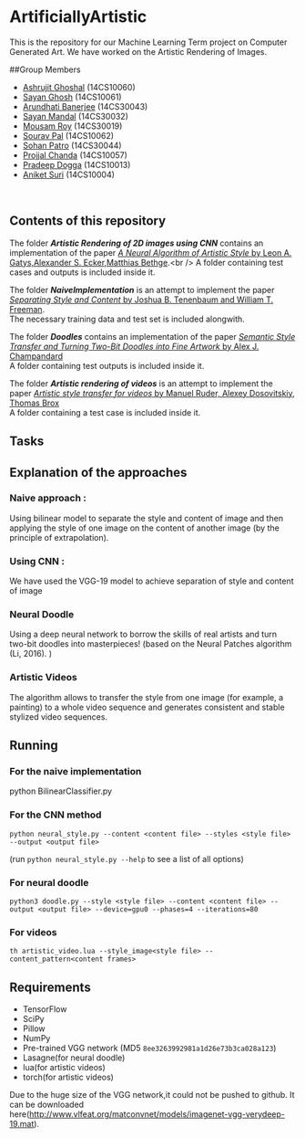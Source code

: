 # ArtificiallyArtistic
This is the repository for our Machine Learning Term project on Computer Generated Art. We have worked on the Artistic Rendering of Images. 

##Group Members

* [Ashrujit Ghoshal](https://github.com/ashru)    (14CS10060) <br />
* [Sayan Ghosh](https://github.com/sgdgp)         (14CS10061) <br />
* [Arundhati Banerjee](https://github.com/b18arundhati)  (14CS30043) <br />
* [Sayan Mandal](https://github.com/sayanmandal)        (14CS30032) <br />
* [Mousam Roy](https://github.com/mousam05)          (14CS30019) <br />
* [Sourav Pal](https://github.com/sourav-roni)          (14CS10062) <br />
* [Sohan Patro](https://github.com/Sohanpatro)         (14CS30044) <br />
* [Projjal Chanda](https://github.com/projjal)      (14CS10057) <br />
* [Pradeep Dogga](https://github.com/pradeepdogga)       (14CS10013) <br />
* [Aniket Suri](https://github.com/aniketsuri)         (14CS10004) <br />

<br />

## Contents of this repository
The folder **_Artistic Rendering of 2D images using CNN_**  contains an implementation of the paper [*_A Neural Algorithm of Artistic Style_* by Leon A. Gatys,Alexander S. Ecker,Matthias Bethge](https://arxiv.org/pdf/1508.06576v2.pdf?).<br />
A folder containing test cases and outputs is included inside it. <br />

The folder **_NaiveImplementation_** is an attempt to implement the paper [*_Separating Style and Content_* by Joshua B. Tenenbaum and William T. Freeman](http://web.mit.edu/cocosci/Papers/NC120601.pdf). <br />
The necessary training data and test set is included alongwith. <br />

The folder **_Doodles_**  contains an implementation of the paper [*_Semantic Style Transfer and Turning Two-Bit Doodles into Fine Artwork_* by Alex J. Champandard](https://arxiv.org/pdf/1603.01768v1.pdf) <br />
A folder containing test outputs is included inside it. <br />

The folder **_Artistic rendering of videos_** is an attempt to implement the paper [*_Artistic style transfer for videos_* by Manuel Ruder, Alexey Dosovitskiy, Thomas Brox](https://arxiv.org/pdf/1604.08610v2.pdf) <br />
A folder containing a test case  is included inside it. <br />






## Tasks

## Explanation of the approaches
### Naive approach :
Using bilinear model to separate the style and content of image and then applying the style of one image on the content of another image (by the principle of extrapolation).
### Using CNN :
We have used the VGG-19 model to achieve separation of style and content of image
### Neural Doodle
Using a deep neural network to borrow the skills of real artists and turn  two-bit doodles into masterpieces! (based on the Neural Patches algorithm (Li, 2016). )

### Artistic Videos
The algorithm allows to transfer the style from one image (for example, a painting) to a whole video sequence and generates consistent and stable stylized video sequences.

## Running 
### For the naive implementation
python BilinearClassifier.py
### For the CNN method
`python neural_style.py --content <content file> --styles <style file> --output <output file>`

(run `python neural_style.py --help` to see a list of all options)

### For neural doodle
`python3 doodle.py --style <style file> --content <content file> --output <output file> --device=gpu0 --phases=4 --iterations=80`

### For videos
`th artistic_video.lua --style_image<style file> --content_pattern<content frames>`





## Requirements

* TensorFlow
* SciPy
* Pillow
* NumPy
* Pre-trained VGG network (MD5 `8ee3263992981a1d26e73b3ca028a123`)
* Lasagne(for neural doodle)
* lua(for artistic videos)
* torch(for artistic videos)

Due to the huge size of the VGG network,it could not be pushed to github. It can be downloaded here(http://www.vlfeat.org/matconvnet/models/imagenet-vgg-verydeep-19.mat).

